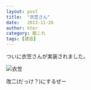 ```yaml
---
layout: post
title:  "衣笠さん"
date:   2013-11-26
author: kter
category: 艦これ
tags: [建造]
---
```

ついに衣笠さんが実装されました。

![衣笠](http://img.kter.jp/kancolle-108.png)




改二(だっけ？)にするぜー
